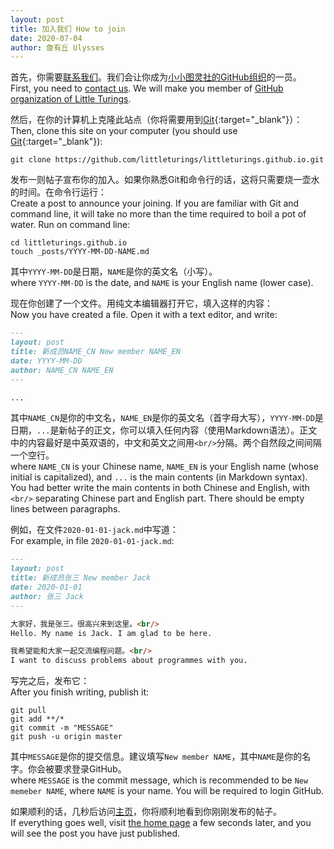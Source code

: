 ```yaml
---
layout: post
title: 加入我们 How to join
date: 2020-07-04
author: 詹有丘 Ulysses
---
```


首先，你需要[联系我们][contact]。我们会让你成为[小小图灵社的GitHub组织][github]的一员。<br/>
First, you need to [contact us][contact].
We will make you member of [GitHub organization of Little Turings][github].

然后，在你的计算机上克隆此站点（你将需要用到[Git](https://git-scm.com){:target="_blank"}）：<br/>
Then, clone this site on your computer
(you should use [Git](https://git-scm.com){:target="_blank"}):
```shell
git clone https://github.com/littleturings/littleturings.github.io.git
```

发布一则帖子宣布你的加入。如果你熟悉Git和命令行的话，这将只需要烧一壶水的时间。在命令行运行：<br/>
Create a post to announce your joining.
If you are familiar with Git and command line,
it will take no more than the time required to boil a pot of water.
Run on command line:
```shell
cd littleturings.github.io
touch _posts/YYYY-MM-DD-NAME.md
```
其中`YYYY-MM-DD`是日期，`NAME`是你的英文名（小写）。<br/>
where `YYYY-MM-DD` is the date,
and `NAME` is your English name (lower case).

现在你创建了一个文件。用纯文本编辑器打开它，填入这样的内容：<br/>
Now you have created a file.
Open it with a text editor, and write:
```markdown
---
layout: post
title: 新成员NAME_CN New member NAME_EN
date: YYYY-MM-DD
author: NAME_CN NAME_EN
---

...
```
其中`NAME_CN`是你的中文名，`NAME_EN`是你的英文名（首字母大写），`YYYY-MM-DD`是日期，`...`是新帖子的正文，你可以填入任何内容（使用Markdown语法）。正文中的内容最好是中英双语的，中文和英文之间用`<br/>`分隔。两个自然段之间间隔一个空行。<br/>
where `NAME_CN` is your Chinese name, `NAME_EN` is your English name (whose initial is capitalized),
and `...` is the main contents (in Markdown syntax).
You had better write the main contents in both Chinese and English, with `<br/>` separating
Chinese part and English part.
There should be empty lines between paragraphs.

例如，在文件`2020-01-01-jack.md`中写道：<br/>
For example, in file `2020-01-01-jack.md`:
```markdown
---
layout: post
title: 新成员张三 New member Jack
date: 2020-01-01
author: 张三 Jack
---

大家好，我是张三。很高兴来到这里。<br/>
Hello. My name is Jack. I am glad to be here.

我希望能和大家一起交流编程问题。<br/>
I want to discuss problems about programmes with you.
```

写完之后，发布它：<br/>
After you finish writing, publish it:
```shell
git pull
git add **/*
git commit -m "MESSAGE"
git push -u origin master
```
其中`MESSAGE`是你的提交信息。建议填写`New member NAME`，其中`NAME`是你的名字。你会被要求登录GitHub。<br/>
where `MESSAGE` is the commit message, which is recommended to be `New memeber NAME`,
where `NAME` is your name. You will be required to login GitHub.

如果顺利的话，几秒后访问[主页](/)，你将顺利地看到你刚刚发布的帖子。<br/>
If everything goes well, visit [the home page](/) a few seconds later,
and you will see the post you have just published.

[contact]: /contact
[github]: https://github.com/littleturings
